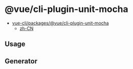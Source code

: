 @vue/cli-plugin-unit-mocha
=========================

- [vue-cli/packages/@vue/cli-plugin-unit-mocha](
  https://github.com/vuejs/vue-cli/tree/dev/packages/%40vue/cli-plugin-unit-mocha
)
  - [zh-CN](https://github.com/vuejs/vue-docs-zh-cn/tree/master/vue-cli-plugin-unit-mocha)

## Usage


## Generator


